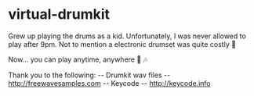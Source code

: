 # virtual-drumkit

Grew up playing the drums as a kid. Unfortunately, I was never allowed to play after 9pm. Not to mention a electronic drumset was quite costly &#128184;

Now... you can play anytime, anywhere &#129345; &#127926;

Thank you to the following:
-- Drumkit wav files -- http://freewavesamples.com
-- Keycode -- http://keycode.info


